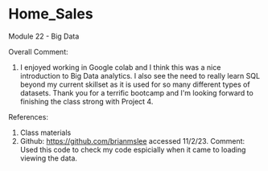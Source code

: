 # Home_Sales
Module 22 - Big Data

Overall Comment: 
1) I enjoyed working in Google colab and I think this was a nice introduction to Big Data analytics. I also see the need to really learn SQL beyond my current skillset as it is used for so many different types of datasets. Thank you for a terrific bootcamp and I'm looking forward to finishing the class strong with Project 4.

References:
1) Class materials
2) Github: https://github.com/brianmslee  accessed 11/2/23. Comment: Used this code to check my code espicially when it came to loading viewing the data.

